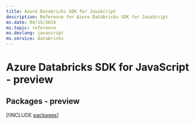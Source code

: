 ```yaml
---
title: Azure Databricks SDK for JavaScript
description: Reference for Azure Databricks SDK for JavaScript
ms.date: 04/15/2024
ms.topic: reference
ms.devlang: javascript
ms.service: databricks
---
```

# Azure Databricks SDK for JavaScript - preview
## Packages - preview
[!INCLUDE [packages](databricks-index.md)]